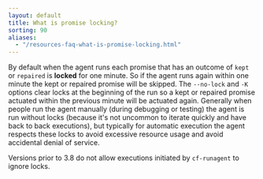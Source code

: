 ```yaml
---
layout: default
title: What is promise locking?
sorting: 90
aliases:
  - "/resources-faq-what-is-promise-locking.html"
---
```


By default when the agent runs each promise that has an outcome
of `kept` or `repaired` is **locked** for one minute. So if the
agent runs again within one minute the kept or repaired promise
will be skipped. The `--no-lock` and `-K` options clear locks
at the beginning of the run so a kept or repaired promise
actuated within the previous minute will be actuated again.
Generally when people run the agent manually (during debugging
or testing) the agent is run without locks (because it's not
uncommon to iterate quickly and have back to back executions),
but typically for automatic execution the agent respects these
locks to avoid excessive resource usage and avoid accidental
denial of service.

Versions prior to 3.8 do not allow executions initiated by
`cf-runagent` to ignore locks.
